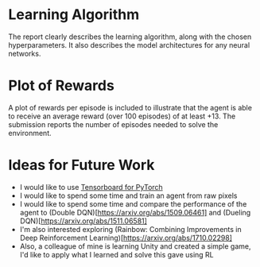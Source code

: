 
# Learning Algorithm

The report clearly describes the learning algorithm, along with the chosen hyperparameters. It also describes the model architectures for any neural networks.

# Plot of Rewards

A plot of rewards per episode is included to illustrate that the agent is able to receive an average reward (over 100 episodes) of at least +13. The submission reports the number of episodes needed to solve the environment.

# Ideas for Future Work

* I would like to use [Tensorboard for PyTorch](https://github.com/lanpa/tensorboardX)
* I would like to spend some time and train an agent from raw pixels
* I would like to spend some time and compare the performance of the agent to (Double DQN)[https://arxiv.org/abs/1509.06461] and (Dueling DQN)[https://arxiv.org/abs/1511.06581]
* I'm also interested exploring (Rainbow: Combining Improvements in Deep Reinforcement Learning)[https://arxiv.org/abs/1710.02298]
* Also, a colleague of mine is learning Unity and created a simple game, I'd like to apply what I learned and solve this gave using RL
